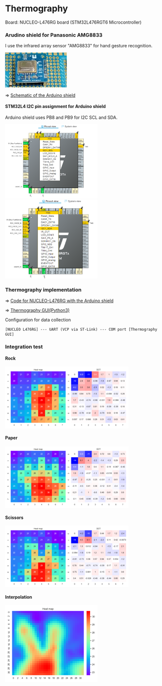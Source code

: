 # Thermography

Board: NUCLEO-L476RG board (STM32L476RGT6 Microcontroller)

### Arudino shield for Panasonic AMG8833

I use the infrared array sensor "AMG8833" for hand gesture recognition.

<img src="doc/AMG8833_breakout.jpg" width=200>

=> [Schematic of the Arduino shield](kicad/RockPaperScissors/arduino_board.pdf)

#### STM32L4 I2C pin assignment for Arduino shield

Arduino shield uses PB8 and PB9 for I2C SCL and SDA.

<img src="doc/I2C1_SCL.png" width=300>

<img src="doc/I2C1_SDA.png" width=300>

### Thermography implementation

=> [Code for NUCLEO-L476RG with the Arduino shield](stm32/Thermography)

=> [Thermography GUI(Python3)](python/ThermographyGUI)

Configuration for data collection
```
[NUCLEO L476RG] --- UART (VCP via ST-Link) --- COM port [Thermography GUI]
```

### Integration test

#### Rock
<img src="python/ThermographyGUI/screenshots/screen_shot_rock.png" width=400>

#### Paper
<img src="python/ThermographyGUI/screenshots/screen_shot_paper.png" width=400>

#### Scissors
<img src="python/ThermographyGUI/screenshots/screen_shot_scissors.png" width=400>

#### Interpolation
<img src="doc/thermography_interporated.png" width=300>
